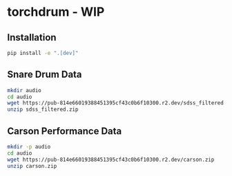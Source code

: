 # torchdrum - WIP

## Installation

```bash
pip install -e ".[dev]"
```

## Snare Drum Data

```bash
mkdir audio
cd audio
wget https://pub-814e66019388451395cf43c0b6f10300.r2.dev/sdss_filtered.zip
unzip sdss_filtered.zip
```

## Carson Performance Data

```bash
mkdir -p audio
cd audio
wget https://pub-814e66019388451395cf43c0b6f10300.r2.dev/carson.zip
unzip carson.zip
```
